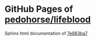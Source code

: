 GitHub Pages of [pedohorse/lifeblood](https://github.com/pedohorse/lifeblood.git)
===
Sphinx html documentation of [7e883ba7](https://github.com/pedohorse/lifeblood/tree/7e883ba7b8d8569171d3a23d720f2efabc78d66b)
